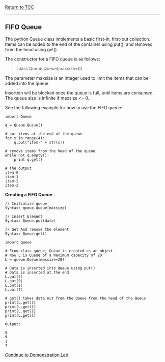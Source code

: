 <a href="https://github.com/CyberTrainingUSAF/06-Intro-to-Algorithms/blob/master/00-Table-of-Contents.md"> Return to TOC </a>

---

## FIFO Queue
The python Queue class implements a basic first-in, first-out collection. 
Items can be added to the end of the container using put(), and removed from the head using get().

The constructor for a FIFO queue is as follows:

> class Queue.Queue(maxsize=0)

The parameter maxsize is an integer used to limit the items that can be added into the queue.

Insertion will be blocked once the queue is full, until items are consumed.  The queue size is infinite if maxsize <= 0.

See the following example for how to use the FIFO queue:

```
import Queue

q = Queue.Queue()

# put items at the end of the queue
for x in range(4):
    q.put("item-" + str(x))
    
# remove items from the head of the queue
while not q.empty():
    print q.get()
    
# the output
item-0
item-1
item-2
item-3

```

**Creating a FIFO Queue**

```
// Initialize queue
Syntax: queue.Queue(maxsize)

// Insert Element
Syntax: Queue.put(data)

// Get And remove the element
Syntax: Queue.get()

import queue

# From class queue, Queue is created as an object
# Now L is Queue of a maximum capacity of 20
L = queue.Queue(maxsize=20)

# Data is inserted into Queue using put()
# Data is inserted at the end
L.put(5)
L.put(9)
L.put(1)
L.put(7)

# get() takes data out from the Queue from the head of the Queue
print(L.get())
print(L.get())
print(L.get())
print(L.get())

Output:

5
9
1
7
```

<a href="https://github.com/CyberTrainingUSAF/06-Intro-to-Algorithms/blob/master/18_Queue_demo_lab.md" > Continue to Demonstration Lab </a>
